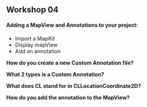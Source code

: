 ## Workshop 04

#### Adding a MapView and Annotations to your project:
  - Import a MapKit 
  - Display mapView 
  - Add an annotation
  
**How do you create a new Custom Annotation file?**
  
**What 2 types is a Custom Annotation?**
  
**What does CL stand for in CLLocationCoordinate2D?**

**How do you add the annotation to the MapView?**





